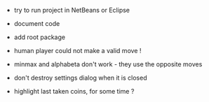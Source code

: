 
- try to run project in NetBeans or Eclipse
- document code
- add root package
- human player could not make a valid move !
- minmax and alphabeta don't work - they use the opposite moves

- don't destroy settings dialog when it is closed
- highlight last taken coins, for some time ?

